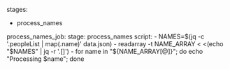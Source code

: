 stages:
  - process_names

process_names_job:
  stage: process_names
  script:
    - NAMES=$(jq -c '.peopleList | map(.name)' data.json)
    - readarray -t NAME_ARRAY < <(echo "$NAMES" | jq -r '.[]')
    - for name in "${NAME_ARRAY[@]}"; do
        echo "Processing $name";
      done
